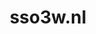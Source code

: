 ---
layout: post
title:  "sso3w.nl"
internal_url:  "/dutchgov/sso3w.nl.html"
categories: dutchgov
---